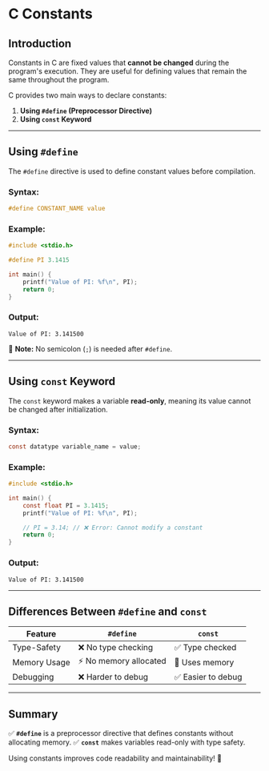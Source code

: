 # C Constants

## Introduction

Constants in C are fixed values that **cannot be changed** during the program's execution. They are useful for defining values that remain the same throughout the program.

C provides two main ways to declare constants:

1. **Using `#define` (Preprocessor Directive)**
2. **Using `const` Keyword**

---

## Using `#define`

The `#define` directive is used to define constant values before compilation.

### Syntax:

```c
#define CONSTANT_NAME value
```

### Example:

```c
#include <stdio.h>

#define PI 3.1415

int main() {
    printf("Value of PI: %f\n", PI);
    return 0;
}
```

### Output:

```
Value of PI: 3.141500
```

🔹 **Note:** No semicolon (`;`) is needed after `#define`.

---

## Using `const` Keyword

The `const` keyword makes a variable **read-only**, meaning its value cannot be changed after initialization.

### Syntax:

```c
const datatype variable_name = value;
```

### Example:

```c
#include <stdio.h>

int main() {
    const float PI = 3.1415;
    printf("Value of PI: %f\n", PI);

    // PI = 3.14; // ❌ Error: Cannot modify a constant
    return 0;
}
```

### Output:

```
Value of PI: 3.141500
```

---

## Differences Between `#define` and `const`

| Feature      | `#define`              | `const`            |
| ------------ | ---------------------- | ------------------ |
| Type-Safety  | ❌ No type checking    | ✅ Type checked    |
| Memory Usage | ⚡ No memory allocated | 🛑 Uses memory     |
| Debugging    | ❌ Harder to debug     | ✅ Easier to debug |

---

## Summary

✅ **`#define`** is a preprocessor directive that defines constants without allocating memory.
✅ **`const`** makes variables read-only with type safety.

Using constants improves code readability and maintainability! 🚀
